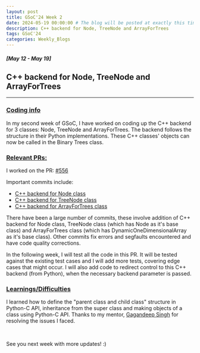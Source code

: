 ```yaml
---
layout: post
title: GSoC'24 Week 2
date: 2024-05-19 00:00:00 # The blog will be posted at exactly this time and date (based on the US time mostly)
description: C++ backend for Node, TreeNode and ArrayForTrees
tags: GSoC'24
categories: Weekly_Blogs
---
```


##### [May 12 - May 19]

## C++ backend for Node, TreeNode and ArrayForTrees

---
### <ins>Coding info</ins>

In my second week of GSoC, I have worked on coding up the C++ backend for 3 classes: Node, TreeNode and ArrayForTrees. The backend follows the structure in their Python implementations. These C++ classes' objects can now be called in the Binary Trees class. 

### <ins>Relevant PRs:</ins>

I worked on the PR: [#556](https://github.com/codezonediitj/pydatastructs/pull/556)

Important commits include:
- [C++ backend for Node class](https://github.com/codezonediitj/pydatastructs/pull/556/commits/46a65cf9d96f2405bc901e649ac2b31afd8efc3a)
- [C++ backend for TreeNode class](https://github.com/codezonediitj/pydatastructs/pull/556/commits/da8fb74b5443c5ae7867d5cdbf473b073597e8e7)
- [C++ backend for ArrayForTrees class](https://github.com/codezonediitj/pydatastructs/pull/556/commits/0665403a539f00d533df86458abccb60e654193d)

There have been a large number of commits, these involve addition of C++ backend for Node class, TreeNode class (which has Node as it's base class) and ArrayForTrees class (which has DynamicOneDimensionalArray as it's base class). Other commits fix errors and segfaults encountered and have code quality corrections.

In the following week, I will test all the code in this PR. It will be tested against the existing test cases and I will add more tests, covering edge cases that might occur. I will also add code to redirect control to this C++ backend (from Python), when the necessary backend parameter is passed.

### <ins>Learnings/Difficulties</ins>

I learned how to define the "parent class and child class" structure in Python-C API, inheritance from the super class and making objects of a class using Python-C API. Thanks to my mentor, [Gagandeep Singh](https://github.com/czgdp1807) for resolving the issues I faced.

<br>

See you next week with more updates! :)
